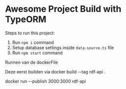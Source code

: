 # Awesome Project Build with TypeORM

Steps to run this project:

1. Run `npm i` command
2. Setup database settings inside `data-source.ts` file
3. Run `npm start` command


Runnen van de dockerFile

Deze eerst builden via
docker build --tag rdf-api .

docker run --publish 3000:3000 rdf-api

